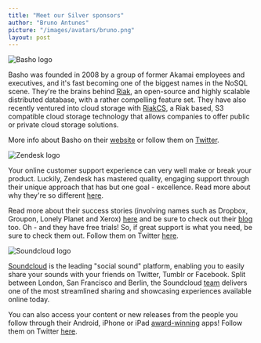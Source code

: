 ```yaml
---
title: "Meet our Silver sponsors"
author: "Bruno Antunes"
picture: "/images/avatars/bruno.png"
layout: post
---
```


![Basho logo](https://2012.euruko.org/images/sponsors/basho.png)

Basho was founded in 2008 by a group of former Akamai employees and executives, and it's fast becoming one of the biggest names in the NoSQL scene. They're the brains behind [Riak](http://basho.com/products/riak-overview/), an open-source and highly scalable distributed database, with a rather compelling feature set. They have also recently ventured into cloud storage with [RiakCS](http://basho.com/products/riakcs/), a Riak based, S3 compatible cloud storage technology that allows companies to offer public or private cloud storage solutions.

More info about Basho on their [website](http://www.basho.com) or follow them on [Twitter](http://www.twitter.com/basho).

![Zendesk logo](https://2012.euruko.org/images/sponsors/zendesk.png)

Your online customer support experience can very well make or break your product. Luckily, Zendesk has mastered quality, engaging support through their unique approach that has but one goal - excellence. Read more about why they're so different [here](http://www.zendesk.com/why-zendesk).

Read more about their success stories (involving names such as Dropbox, Groupon, Lonely Planet and Xerox) [here](http://www.zendesk.com/why-zendesk/customers) and be sure to check out their [blog](http://www.zendesk.com/blog) too. Oh - and they have free trials! So, if great support is what you need, be sure to check them out. Follow them on Twitter [here](https://twitter.com/zendesk).
<br/>

![Soundcloud logo](https://2012.euruko.org/images/sponsors/soundcloud.png)

[Soundcloud](http://www.soundcloud.com) is the leading "social sound" platform, enabling you to easily share your sounds with your friends on Twitter, Tumblr or Facebook. Split between London, San Francisco and Berlin, the Soundcloud [team](http://soundcloud.com/pages/contact) delivers one of the most streamlined sharing and showcasing experiences available online today.

You can also access your content or new releases from the people you follow through their Android, iPhone or iPad [award-winning](http://blog.omusicawards.com/2011/11/soundcloud-wins-mtv-oma/) apps! Follow them on Twitter [here](https://twitter.com/soundcloud/).
